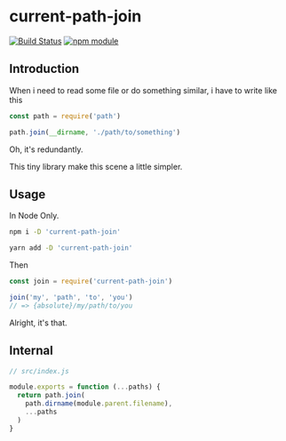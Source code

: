 # current-path-join

[![Build Status](https://travis-ci.org/jinghua000/current-path-join.svg?branch=master)](https://travis-ci.org/jinghua000/current-path-join)
[![npm module](https://badge.fury.io/js/current-path-join.svg)](https://www.npmjs.com/package/current-path-join)

## Introduction

When i need to read some file or do something similar, i have to write like this

```js
const path = require('path')

path.join(__dirname, './path/to/something')
```

Oh, it's redundantly.

This tiny library make this scene a little simpler.

## Usage 

In Node Only.

```bash
npm i -D 'current-path-join'
```

```bash
yarn add -D 'current-path-join'
```

Then

```js
const join = require('current-path-join')

join('my', 'path', 'to', 'you')
// => {absolute}/my/path/to/you
```

Alright, it's that.

## Internal

```js
// src/index.js

module.exports = function (...paths) {
  return path.join(
    path.dirname(module.parent.filename),
    ...paths
  )
}
```